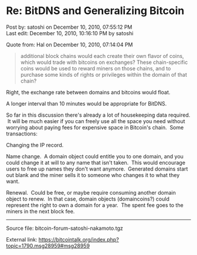 # Re: BitDNS and Generalizing Bitcoin

Post by: satoshi on December 10, 2010, 07:55:12 PM<br>
Last edit: December 10, 2010, 10:16:10 PM by satoshi

Quote from: Hal on December 10, 2010, 07:14:04 PM

> additional block chains would each create their own flavor of coins, which would trade with bitcoins on exchanges? These chain-specific coins would be used to reward miners on those chains, and to purchase some kinds of rights or privileges within the domain of that chain?

Right, the exchange rate between domains and bitcoins would float.

A longer interval than 10 minutes would be appropriate for BitDNS.

So far in this discussion there's already a lot of housekeeping data required. &nbsp;It will be much easier if you can freely use all the space you need without worrying about paying fees for expensive space in Bitcoin's chain. &nbsp;Some transactions:

Changing the IP record.

Name change. &nbsp;A domain object could entitle you to one domain, and you could change it at will to any name that isn't taken. &nbsp;This would encourage users to free up names they don't want anymore. &nbsp;Generated domains start out blank and the miner sells it to someone who changes it to what they want.

Renewal. &nbsp;Could be free, or maybe require consuming another domain object to renew. &nbsp;In that case, domain objects (domaincoins?) could represent the right to own a domain for a year. &nbsp;The spent fee goes to the miners in the next block fee.

---

Source file: bitcoin-forum-satoshi-nakamoto.tgz

External link: https://bitcointalk.org/index.php?topic=1790.msg28959#msg28959
